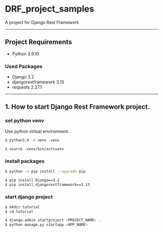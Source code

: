 # DRF_project_samples
A project for Django Rest Framework

---

## Project Requirements

- Python 3.9.10
  
### Used Packages
- Django 3.2
- djangorestframework 3.13
- requests 2.27.1
---

## 1. How to start Django Rest Framework project.

### set python venv

Use python virtual environment.

```bash
$ python3.9 -m venv .venv

$ source .venv/bin/activate
```

### install packages

```bash
$ python -m pip install --upgrade pip

$ pip install Django==3.2
$ pip install djangorestframework==3.13
```

### start django project
```bash
$ mkdir tutorial
$ cd tutorial

$ django-admin startproject <PROJECT_NAME> .
$ python manage.py startapp <APP_NAME>
```